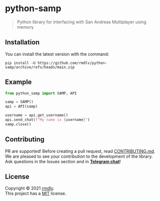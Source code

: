 # python-samp
>  Python library for interfacing with San Andreas Multiplayer using memory

## Installation
You can install the latest version with the command:
```shell
pip install -U https://github.com/rmdlv/python-samp/archive/refs/heads/main.zip
```

## Example
```python
from python_samp import SAMP, API

samp = SAMP()
api = API(samp)

username = api.get_username()
api.send_chat(f"My name is {username}")
samp.close()
```

## Contributing
PR are supported! Before creating a pull request, read [CONTRIBUTING.md](https://github.com/rmdlv/python-samp/blob/main/CONTRIBUTING.md). We are pleased to see your contribution to the development of the library. Ask questions in the Issues section and in [**Telegram chat**](https://t.me/python_samp)!

## License
Copyright © 2021 [rmdlv](https://github.com/rmdlv).\
This project has a [MIT](https://github.com/rmdlv/python-samp/blob/main/LICENSE) license.